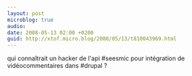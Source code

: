 ```yaml
---
layout: post
microblog: true
audio: 
date: 2008-05-13 02:00 +0200
guid: http://xtof.micro.blog/2008/05/13/t810043969.html
---
```

qui connaîtrait un hacker de l'api #seesmic pour intégration de vidéocommentaires dans #drupal ?
